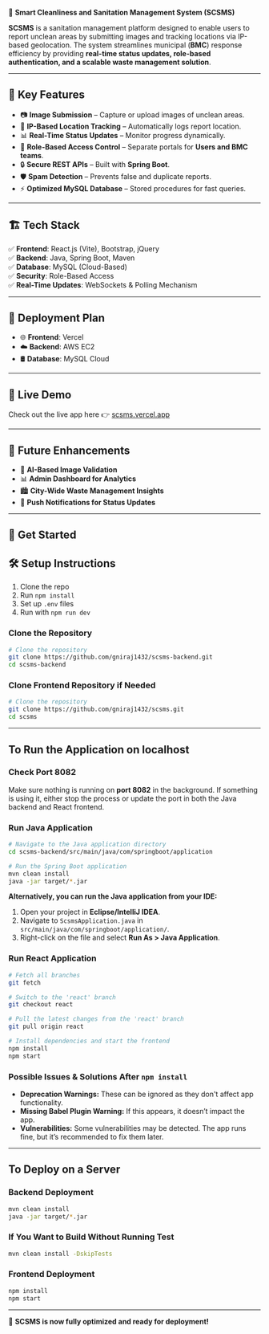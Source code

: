 🚀 **Smart Cleanliness and Sanitation Management System (SCSMS)**

**SCSMS** is a sanitation management platform designed to enable users to report unclean areas by submitting images and tracking locations via IP-based geolocation. The system streamlines municipal (**BMC**) response efficiency by providing **real-time status updates, role-based authentication, and a scalable waste management solution**.

---

## 🌟 **Key Features**

- 📷 **Image Submission** – Capture or upload images of unclean areas.
- 📍 **IP-Based Location Tracking** – Automatically logs report location.
- 📊 **Real-Time Status Updates** – Monitor progress dynamically.
- 👥 **Role-Based Access Control** – Separate portals for **Users and BMC teams**.
- 🔒 **Secure REST APIs** – Built with **Spring Boot**.
- 🛡️ **Spam Detection** – Prevents false and duplicate reports.
- ⚡ **Optimized MySQL Database** – Stored procedures for fast queries.

---

## 🏗️ **Tech Stack**

✅ **Frontend**: React.js (Vite), Bootstrap, jQuery\
✅ **Backend**: Java, Spring Boot, Maven\
✅ **Database**: MySQL (Cloud-Based)\
✅ **Security**: Role-Based Access\
✅ **Real-Time Updates**: WebSockets & Polling Mechanism

---

## 📌 **Deployment Plan**

- 🌐 **Frontend**: Vercel
- ☁️ **Backend**: AWS EC2
- 🛢️ **Database**: MySQL Cloud

---

## 🚀 Live Demo

Check out the live app here 👉 [scsms.vercel.app](https://scsms.vercel.app)

---

## 🎯 **Future Enhancements**

- 📡 **AI-Based Image Validation**
- 📊 **Admin Dashboard for Analytics**
- 🏙️ **City-Wide Waste Management Insights**
- 🔔 **Push Notifications for Status Updates**

---

## **🚀 Get Started**

## 🛠️ Setup Instructions

1. Clone the repo
2. Run `npm install`
3. Set up `.env` files
4. Run with `npm run dev`

### **Clone the Repository**

```sh
# Clone the repository
git clone https://github.com/gniraj1432/scsms-backend.git
cd scsms-backend
```

### **Clone Frontend Repository if Needed**

```sh
# Clone the repository
git clone https://github.com/gniraj1432/scsms.git
cd scsms
```

---

## **To Run the Application on localhost**

### **Check Port 8082**

Make sure nothing is running on **port 8082** in the background. If something is using it, either stop the process or update the port in both the Java backend and React frontend.

### **Run Java Application**

```sh
# Navigate to the Java application directory
cd scsms-backend/src/main/java/com/springboot/application

# Run the Spring Boot application
mvn clean install
java -jar target/*.jar
```

**Alternatively, you can run the Java application from your IDE:**
1. Open your project in **Eclipse/IntelliJ IDEA**.
2. Navigate to `ScsmsApplication.java` in `src/main/java/com/springboot/application/`.
3. Right-click on the file and select **Run As > Java Application**.

### **Run React Application**

```sh
# Fetch all branches
git fetch  

# Switch to the 'react' branch
git checkout react  

# Pull the latest changes from the 'react' branch
git pull origin react  

# Install dependencies and start the frontend
npm install
npm start
```

### **Possible Issues & Solutions After `npm install`**

- **Deprecation Warnings:** These can be ignored as they don't affect app functionality.
- **Missing Babel Plugin Warning:** If this appears, it doesn’t impact the app.
- **Vulnerabilities:** Some vulnerabilities may be detected. The app runs fine, but it’s recommended to fix them later.

---

## **To Deploy on a Server**

### **Backend Deployment**

```sh
mvn clean install
java -jar target/*.jar
```

### **If You Want to Build Without Running Test**

```sh
mvn clean install -DskipTests
```

### **Frontend Deployment**

```sh
npm install
npm start
```

---

🚀 **SCSMS is now fully optimized and ready for deployment!**

